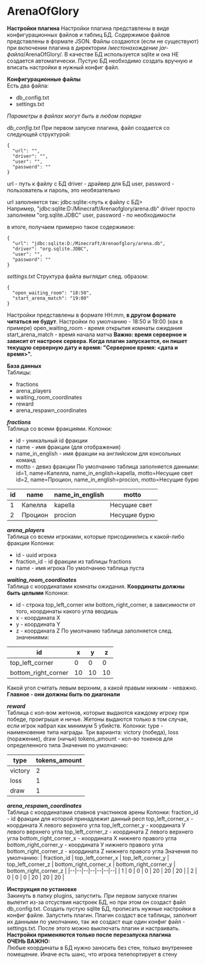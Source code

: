 

# ArenaOfGlory

**Настройки плагина**
Настройки плагина представлены в виде конфигурационных файлов и таблиц БД. Содержимое файлов представлены в формате JSON. Файлы создаются (если не существуют) при включении плагина в директории /*местонахождение jar-файла*/ArenaOfGlory/. В качестве БД используется sqlite и она НЕ создается автоматически. Пустую БД необходимо создать вручную и вписать настройки в нужный конфиг файл.

**Конфигурационные файлы**\
Есть два файла: 
 - db_config.txt 
 - settings.txt

*Параметры в файлах могут быть в любом порядке*

*db_config.txt*
При первом запуске плагина, файл создается со следующей структурой:
```
{
  "url": "",
  "driver": "",
  "user": "",
  "password": ""
}
```
url - путь к файлу с БД
driver - драйвер для БД
user, password - пользователь и пароль, это необязательно

url заполняется так: jdbc:sqlite:<путь к файлу с БД>\
Например, "jdbc:sqlite:D:/Minecraft/Arenaofglory/arena.db"
driver просто заполняем "org.sqlite.JDBC"
user, password - по необходимости

в итоге, получаем примерно такое содержимое:
```
{
  "url": "jdbc:sqlite:D:/Minecraft/Arenaofglory/arena.db",
  "driver": "org.sqlite.JDBC",
  "user": "",
  "password": ""
}
```

*settings.txt*
Структура файла выглядит след. образом:
```
{
  "open_waiting_room": "18:50",
  "start_arena_match": "19:00"
}
```
Настройки представлены в формате HH:mm, **в другом формате читаться не будут**. Настройки по умолчанию - 18:50 и 19:00 (как в примере)
open_waiting_room - время открытия комнаты ожидания
start_arena_match - время начала матча
**Важно: время серверное и зависит от настроек сервера. Когда плагин запускается, он пишет текущую серверную дату и время: "Серверное время: <дата и время>".** 

**База данных**\
Таблицы:

 - fractions
 - arena_players
 - waiting_room_coordinates
 - reward
 - arena_respawn_coordinates
 
 ***fractions***\
 Таблица со всеми фракциями.
 Колонки:
 - id - уникальный id фракции
 - name - имя фракции (для отображения)
 - name_in_english - имя фракции на английском для консольных команд
 - motto - девиз фракции
 По умолчанию таблица заполняется данными:
 id=1, name=Капелла, name_in_english=kapella, motto=Несущие свет
 id=2, name=Процион, name_in_english=procion, motto=Несущие бурю

| id | name | name_in_english | motto|
|--|--|--|--|
| 1 | Капелла| kapella | Несущие свет |
| 2 | Процион | procion | Несущие бурю |
 
***arena_players***\
Таблица со всеми игроками, которые присодинились к какой-либо фракции
Колонки:
 - id - uuid игрока
 - fraction_id - id фракции из таблицы fractions
 - name - имя игрока
По умолчанию таблица пуста

***waiting_room_coordinates***\
Таблица с координатами комнаты ожидания. **Координаты должны быть целыми**
Колонки:
 - id - строка top_left_corner или bottom_right_corner, в зависимости от
   того, координаты какого угла вводишь 
 - x - координата X     
 - y - координата Y     
 - z - координата Z
По умолчанию таблица заполняется след. значениями: 

| id | x | y | z |
|--|--|--|--|
| top_left_corner | 0 | 0 | 0 |
| bottom_right_corner | 10 | 10 | 10 |


Какой угол считать левым верхним, а какой правым нижним - неважно. **Главное - они должны быть по диагонали**

***reward***\
Таблица с кол-вом жетонов, которые выдаются каждому игроку при победе, проигрыше и ничье. Жетоны выдаются только в том случае, если игрок набрал как минимум 5 убийств.
Колонки:
type - наименовение типа награды. Три варианта: victory (победа), loss (поражение), draw (ничья)
tokens_amount - кол-во токенов для определенного типа
Значения по умолчанию:

| type | tokens_amount |
|--|--|
| victory | 2 |
| loss | 1 |
| draw | 1 |

***arena_respawn_coordinates***\
Таблица с координатами спавнов участников арены
Колонки:
fraction_id - id фракции для которой принадлежит данный респ
top_left_corner_x - координата Х левого верхнего угла
top_left_corner_y - координата У левого верхнего угла
top_left_corner_z - координата Z левого верхнего угла
bottom_right_corner_x - координата X нижнего правого угла
bottom_right_corner_y - координата У нижнего правого угла
bottom_right_corner_z - координата Z нижнего правого угла
Значения по умолчанию:
| fraction_id | top_left_corner_x | top_left_corner_y | top_left_corner_z | bottom_right_corner_x | bottom_right_corner_y | bottom_right_corner_z |
|--|--|--|--|--|--|--|
| 1 | 0 | 0 | 0 | 20 | 20 | 20 |
| 2 |  0 | 0 | 0 | 20 | 20 | 20 |

**Инструкция по установке**\
Закинуть в папку plugins, запустить. При первом запуске плагин вылетит из-за отсуствия настроек БД, но при этом он создаст файл db_config.txt. Создать пустую sqlite БД, прописать нужные настройки в конфиг файле. Запустить плагин. Плагин создаст все таблицы, заполнит их данными по умолчанию, так же создаст еще один конфиг файл - settings.txt. После этого можно выключать плагин и настраивать. **Настройки применяются только после перезапуска плагина**\
**ОЧЕНЬ ВАЖНО:**\
Любые координаты в БД нужно заносить без стен, только внутреннее помещение. Иначе есть шанс, что игрока телепортирует в стену
